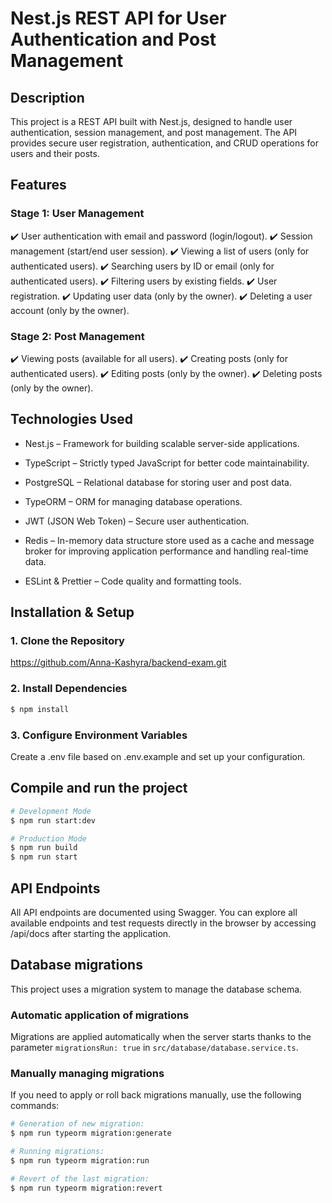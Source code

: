 # Nest.js REST API for User Authentication and Post Management

## Description

This project is a REST API built with Nest.js, designed to handle user authentication, session management, and post management. The API provides secure user registration, authentication, and CRUD operations for users and their posts.

## Features

### Stage 1: User Management

✔️ User authentication with email and password (login/logout).
✔️ Session management (start/end user session).
✔️ Viewing a list of users (only for authenticated users).
✔️ Searching users by ID or email (only for authenticated users).
✔️ Filtering users by existing fields.
✔️ User registration.
✔️ Updating user data (only by the owner).
✔️ Deleting a user account (only by the owner).

### Stage 2: Post Management

✔️ Viewing posts (available for all users).
✔️ Creating posts (only for authenticated users).
✔️ Editing posts (only by the owner).
✔️ Deleting posts (only by the owner).

## Technologies Used

- Nest.js – Framework for building scalable server-side applications.

- TypeScript – Strictly typed JavaScript for better code maintainability.

- PostgreSQL – Relational database for storing user and post data.

- TypeORM – ORM for managing database operations.

- JWT (JSON Web Token) – Secure user authentication.

- Redis – In-memory data structure store used as a cache and message broker for improving application performance and handling real-time data.

- ESLint & Prettier – Code quality and formatting tools.


## Installation & Setup

### 1. Clone the Repository

https://github.com/Anna-Kashyra/backend-exam.git

### 2. Install Dependencies

```bash
$ npm install
```

### 3. Configure Environment Variables
Create a .env file based on .env.example and set up your configuration.

## Compile and run the project

```bash
# Development Mode
$ npm run start:dev

# Production Mode
$ npm run build
$ npm run start
```

## API Endpoints

All API endpoints are documented using Swagger. You can explore all available endpoints and test requests directly in the browser by accessing /api/docs after starting the application.

## Database migrations

This project uses a migration system to manage the database schema.

### Automatic application of migrations

Migrations are applied automatically when the server starts thanks to the parameter `migrationsRun: true`  in `src/database/database.service.ts`.

### Manually managing migrations

If you need to apply or roll back migrations manually, use the following commands:

```bash
# Generation of new migration:
$ npm run typeorm migration:generate

# Running migrations:
$ npm run typeorm migration:run

# Revert of the last migration:
$ npm run typeorm migration:revert
```
